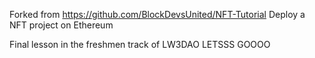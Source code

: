 Forked from https://github.com/BlockDevsUnited/NFT-Tutorial
Deploy a NFT project on Ethereum

Final lesson in the freshmen track of LW3DAO LETSSS GOOOO
